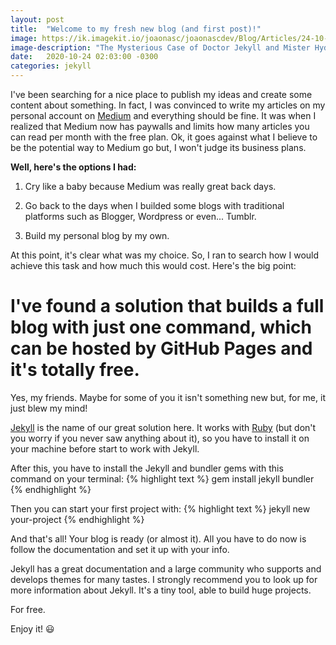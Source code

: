 ```yaml
---
layout: post
title:  "Welcome to my fresh new blog (and first post)!"
image: https://ik.imagekit.io/joaonasc/joaonascdev/Blog/Articles/24-10-2020/Dr-Jekyll-and-Mr-Hyde-Fredric-March-min_I73u3gbzt.jpg
image-description: "The Mysterious Case of Doctor Jekyll and Mister Hyde"
date:   2020-10-24 02:03:00 -0300
categories: jekyll
---
```


I've been searching for a nice place to publish my ideas and create some content about something. In fact, I was convinced to write my articles on my personal account on [Medium][Medium] and everything should be fine. It was when I realized that Medium now has paywalls and limits how many articles you can read per month with the free plan. Ok, it goes against what I believe to be the potential way to Medium go but, I won't judge its business plans. 

**Well, here's the options I had:**

1. Cry like a baby because Medium was really great back days.
2. Go back to the days when I builded some blogs with traditional platforms such as Blogger, Wordpress or even... Tumblr.

3. Build my personal blog by my own.

At this point, it's clear what was my choice. So, I ran to search how I would achieve this task and how much this would cost. Here's the big point:

# I've found a solution that builds a full blog with just one command, which can be hosted by GitHub Pages and it's totally free.

Yes, my friends. Maybe for some of you it isn't something new but, for me, it just blew my mind!

[Jekyll][Jekyll] is the name of our great solution here. It works with [Ruby][Ruby] (but don't you worry if you never saw anything about it), so you have to install it on your machine before start to work with Jekyll.

After this, you have to install the Jekyll and bundler gems with this command on your terminal:
{% highlight text %}
gem install jekyll bundler
{% endhighlight %}

Then you can start your first project with:
{% highlight text %}
jekyll new your-project
{% endhighlight %}

And that's all! Your blog is ready (or almost it). All you have to do now is follow the documentation and set it up with your info.

Jekyll has a great documentation and a large community who supports and develops themes for many tastes. I strongly recommend you to look up for more information about Jekyll. It's a tiny tool, able to build huge projects.

For free.

Enjoy it! 😃

[Medium]: https://medium.com/@joaov
[Jekyll]: https://jekyllrb.com
[Ruby]: https://www.ruby-lang.org

